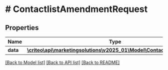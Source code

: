 # # ContactlistAmendmentRequest

## Properties

Name | Type | Description | Notes
------------ | ------------- | ------------- | -------------
**data** | [**\criteo\api\marketingsolutions\v2025_01\Model\ContactlistAmendment**](ContactlistAmendment.md) |  |

[[Back to Model list]](../../README.md#models) [[Back to API list]](../../README.md#endpoints) [[Back to README]](../../README.md)
